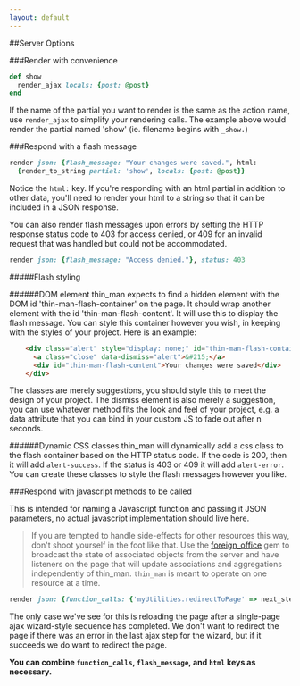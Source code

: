 ```yaml
---
layout: default
---
```


##Server Options

###Render with convenience
```ruby
def show
  render_ajax locals: {post: @post}
end
```
If the name of the partial you want to render is the same as the action name, use `render_ajax` to simplify your rendering calls. The example above would render the partial named 'show' (ie. filename begins with `_show.`)

###Respond with a flash message

```ruby
render json: {flash_message: "Your changes were saved.", html:
  {render_to_string partial: 'show', locals: {post: @post}}
```
Notice the `html:` key. If you're responding with an html partial in addition to other data, you'll need to render your html to a string so that it can be included in a JSON response.

You can also render flash messages upon errors by setting the HTTP response status code to 403 for access denied, or 409 for an invalid request that was handled but could not be accommodated.

```ruby
render json: {flash_message: "Access denied."}, status: 403
```

#####Flash styling

######DOM element
thin_man expects to find a hidden element with the DOM id 'thin-man-flash-container' on the page. It should wrap another element with the id 'thin-man-flash-content'. It will use this to display the flash message. You can style this container however you wish, in keeping with the styles of your project.
Here is an example:

```HTML
    <div class="alert" style="display: none;" id="thin-man-flash-container">
      <a class="close" data-dismiss="alert">&#215;</a>
      <div id="thin-man-flash-content">Your changes were saved</div>
    </div>
```
The classes are merely suggestions, you should style this to meet the design of your project. The dismiss element is also merely a suggestion, you can use whatever method fits the look and feel of your project, e.g. a data attribute that you can bind in your custom JS to fade out after n seconds.

######Dynamic CSS classes
thin_man will dynamically add a css class to the flash container based on the HTTP status code. If the code is 200, then it will add `alert-success`. If the status is 403 or 409 it will add `alert-error`. You can create these classes to style the flash messages however you like.

###Respond with javascript methods to be called

This is intended for naming a Javascript function and passing it JSON parameters, no actual javascript implementation should live here.

> If you are tempted to handle side-effects for other resources this way, don't shoot yourself in the foot like that.
> Use the [foreign_office](http://edraut.github.io/foreign-office/) gem to broadcast the state of associated objects from the server and have listeners on the
> page that will update associations and aggregations independently of thin_man. `thin_man` is meant to operate on one
> resource at a time.

```ruby
render json: {function_calls: {'myUtilities.redirectToPage' => next_step_url}}
```

The only case we've see for this is reloading the page after a single-page ajax wizard-style sequence has completed.
We don't want to redirect the page if there was an error in the last ajax step for the wizard, but if it succeeds we
do want to redirect the page.

**You can combine `function_calls`, `flash_message`, and `html` keys as necessary.**

